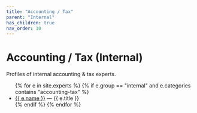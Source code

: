 ```yaml
---
title: "Accounting / Tax"
parent: "Internal"
has_children: true
nav_order: 10
---
```

# Accounting / Tax (Internal)
Profiles of internal accounting & tax experts.

<ul>
{% for e in site.experts %}
  {% if e.group == "internal" and e.categories contains "accounting-tax" %}
    <li><a href="{{ e.url | relative_url }}">{{ e.name }}</a> — {{ e.title }}</li>
  {% endif %}
{% endfor %}
</ul>